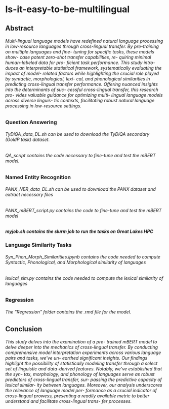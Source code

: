 # Is-it-easy-to-be-multilingual

## Abstract
###### Multi-lingual language models have redefined natural language processing in low-resource languages through cross-lingual transfer. By pre-training on multiple languages and fine- tuning for specific tasks, these models show- case potent zero-shot transfer capabilities, re- quiring minimal human-labeled data for pro- ficient task performance. This study intro- duces an interpretable statistical framework, systematically evaluating the impact of model- related factors while highlighting the crucial role played by syntactic, morphological, lexi- cal, and phonological similarities in predicting cross-lingual transfer performance. Offering nuanced insights into the determinants of suc- cessful cross-lingual transfer, this research pro- vides valuable guidance for optimizing multi- lingual language models across diverse linguis- tic contexts, facilitating robust natural language processing in low-resource settings.
    
### Question Answering
###### TyDiQA_data_DL.sh can be used to download the TyDiQA secondary (GoldP task) dataset.
###### QA_script contains the code necessary to fine-tune and test the mBERT model.

### Named Entity Recognition
###### PANX_NER_data_DL.sh can be used to download the PANX dataset and extract necessary files
###### PANX_mBERT_script.py contains the code to fine-tune and test the mBERT model

##### myjob.sh contains the slurm job to run the tasks on Great Lakes HPC

### Language Similarity Tasks
###### Syn_Phon_Morph_Similarities.ipynb contains the code needed to compute Syntactic, Phonological, and Morphological similarity of languages
###### lexical_sim.py contains the code needed to compute the lexical similarity of languages

### Regression
###### The "Regression" folder contains the .rmd file for the model.


## Conclusion
###### This study delves into the examination of a pre- trained mBERT model to delve deeper into the mechanics of cross-lingual transfer. By conducting comprehensive model interpretation experiments across various language pairs and tasks, we’ve un- earthed significant insights. Our findings highlight the possibility of statistically modeling transfer through a select set of linguistic and data-derived features. Notably, we’ve established that the syn- tax, morphology, and phonology of languages serve as robust predictors of cross-lingual transfer, sur- passing the predictive capacity of lexical similar- ity between languages. Moreover, our analysis underscores the relevance of language model per- formance as a crucial indicator of cross-lingual prowess, presenting a readily available metric to better understand and facilitate cross-lingual trans- fer processes.

